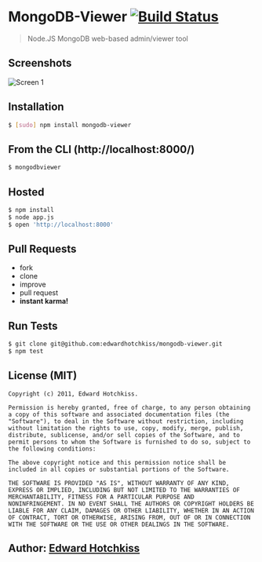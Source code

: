 
# MongoDB-Viewer [![Build Status](https://secure.travis-ci.org/edwardhotchkiss/mongodb-viewer.png)](http://travis-ci.org/edwardhotchkiss/mongodb-viewer)

> Node.JS MongoDB web-based admin/viewer tool

## Screenshots

![Screen 1](https://github.com/edwardhotchkiss/mongodb-viewer/raw/master/public/images/screens/1.png)

## Installation

```bash
$ [sudo] npm install mongodb-viewer
```

## From the CLI (http://localhost:8000/)

```bash
$ mongodbviewer
```

## Hosted

```bash
$ npm install
$ node app.js
$ open 'http://localhost:8000'
```

## Pull Requests

  * fork
  * clone
  * improve
  * pull request
  * **instant karma!**

## Run Tests

``` bash
$ git clone git@github.com:edwardhotchkiss/mongodb-viewer.git
$ npm test
```

## License (MIT)

	Copyright (c) 2011, Edward Hotchkiss.

	Permission is hereby granted, free of charge, to any person obtaining
	a copy of this software and associated documentation files (the
	"Software"), to deal in the Software without restriction, including
	without limitation the rights to use, copy, modify, merge, publish,
	distribute, sublicense, and/or sell copies of the Software, and to
	permit persons to whom the Software is furnished to do so, subject to
	the following conditions:	

	The above copyright notice and this permission notice shall be
	included in all copies or substantial portions of the Software.

	THE SOFTWARE IS PROVIDED "AS IS", WITHOUT WARRANTY OF ANY KIND,
	EXPRESS OR IMPLIED, INCLUDING BUT NOT LIMITED TO THE WARRANTIES OF
	MERCHANTABILITY, FITNESS FOR A PARTICULAR PURPOSE AND
	NONINFRINGEMENT. IN NO EVENT SHALL THE AUTHORS OR COPYRIGHT HOLDERS BE
	LIABLE FOR ANY CLAIM, DAMAGES OR OTHER LIABILITY, WHETHER IN AN ACTION
	OF CONTRACT, TORT OR OTHERWISE, ARISING FROM, OUT OF OR IN CONNECTION
	WITH THE SOFTWARE OR THE USE OR OTHER DEALINGS IN THE SOFTWARE.

## Author: [Edward Hotchkiss][0]

[0]: http://edwardhotchkiss.com/
